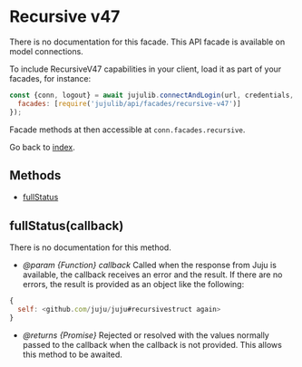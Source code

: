 <!---
NOTE: this file has been generated by the doc command in js-libjuju
on Wed 2042/01/01 16:42:47 UTC. Do not manually edit this file.
--->
# Recursive v47

There is no documentation for this facade.
This API facade is available on model connections.

To include RecursiveV47 capabilities in your client, load it as
part of your facades, for instance:
```javascript
const {conn, logout} = await jujulib.connectAndLogin(url, credentials, {
  facades: [require('jujulib/api/facades/recursive-v47')]
});
```
Facade methods at then accessible at `conn.facades.recursive`.

Go back to [index](index.md).

## Methods
- [fullStatus](#fullStatuscallback)

## fullStatus(callback)
There is no documentation for this method.

- *@param {Function} callback* Called when the response from Juju is available,
  the callback receives an error and the result. If there are no errors, the
  result is provided as an object like the following:
```javascript
{
  self: <github.com/juju/juju#recursivestruct again>
}
```
- *@returns {Promise}* Rejected or resolved with the values normally passed to
  the callback when the callback is not provided.
  This allows this method to be awaited.

